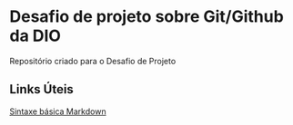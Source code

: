 # Desafio de projeto sobre Git/Github da DIO

Repositório criado para o Desafio de Projeto


## Links Úteis

[Sintaxe básica Markdown](https://www.markdownguide.org/)
